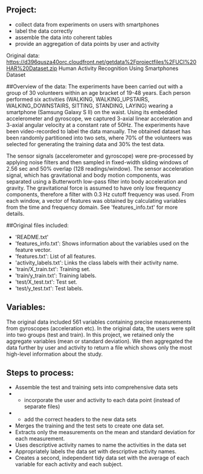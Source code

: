 ## Project:
* collect data from experiments on users with smartphones 
* label the data correctly
* assemble the data into coherent tables
* provide an aggregation of data points by user and activity

Original data: https://d396qusza40orc.cloudfront.net/getdata%2Fprojectfiles%2FUCI%20HAR%20Dataset.zip
Human Activity Recognition Using Smartphones Dataset 

##Overview of the data: 
The experiments have been carried out with a group of 30 volunteers within an age bracket of 19-48 years. Each person performed six activities (WALKING, WALKING_UPSTAIRS, WALKING_DOWNSTAIRS, SITTING, STANDING, LAYING) wearing a smartphone (Samsung Galaxy S II) on the waist. Using its embedded accelerometer and gyroscope, we captured 3-axial linear acceleration and 3-axial angular velocity at a constant rate of 50Hz. The experiments have been video-recorded to label the data manually. The obtained dataset has been randomly partitioned into two sets, where 70% of the volunteers was selected for generating the training data and 30% the test data. 

The sensor signals (accelerometer and gyroscope) were pre-processed by applying noise filters and then sampled in fixed-width sliding windows of 2.56 sec and 50% overlap (128 readings/window). The sensor acceleration signal, which has gravitational and body motion components, was separated using a Butterworth low-pass filter into body acceleration and gravity. The gravitational force is assumed to have only low frequency components, therefore a filter with 0.3 Hz cutoff frequency was used. From each window, a vector of features was obtained by calculating variables from the time and frequency domain. See 'features_info.txt' for more details. 

##Original files included:
- 'README.txt'
- 'features_info.txt': Shows information about the variables used on the feature vector.
- 'features.txt': List of all features.
- 'activity_labels.txt': Links the class labels with their activity name.
- 'train/X_train.txt': Training set.
- 'train/y_train.txt': Training labels.
- 'test/X_test.txt': Test set.
- 'test/y_test.txt': Test labels.

## Variables: 
The original data included 561 variables containing precise measurements from gyroscopes (acceleration etc).
In the original data, the users were split into two groups (test and train).
In this project, we retained only the aggregate variables (mean or standard deviation). We then aggregated the data further by user and activity to return a file which shows only the most high-level information about the study.

## Steps to process:
- Assemble the test and training sets into comprehensive data sets
- - incorporate the user and activity to each data point (instead of separate files)
- - add the correct headers to the new data sets
- Merges the training and the test sets to create one data set.
- Extracts only the measurements on the mean and standard deviation for each measurement.
- Uses descriptive activity names to name the activities in the data set
- Appropriately labels the data set with descriptive activity names.
- Creates a second, independent tidy data set with the average of each variable for each activity and each subject.

